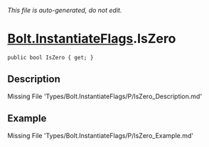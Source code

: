 *This file is auto-generated, do not edit.*

# [Bolt.InstantiateFlags](Types/Bolt.InstantiateFlags.md).IsZero
`public bool IsZero { get; }`
## Description
Missing File 'Types/Bolt.InstantiateFlags/P/IsZero_Description.md'
## Example
Missing File 'Types/Bolt.InstantiateFlags/P/IsZero_Example.md'
